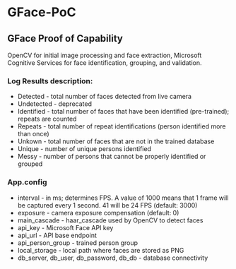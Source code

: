# GFace-PoC
## GFace Proof of Capability

OpenCV for initial image processing and face extraction, Microsoft Cognitive Services for face identification, grouping, and validation.

### Log Results description:
- Detected - total number of faces detected from live camera
- Undetected - deprecated
- Identified - total number of faces that have been identified (pre-trained); repeats are counted
- Repeats - total number of repeat identifications (person identified more than once)
- Unkown - total number of faces that are not in the trained database
- Unique - number of unique persons identified
- Messy - number of persons that cannot be properly identified or grouped

### App.config
- interval - in ms; determines FPS. A value of 1000 means that 1 frame will be captured every 1 second. 41 will be 24 FPS (default: 3000)
- exposure - camera exposure compensation (default: 0)
- main_cascade - haar_cascade used by OpenCV to detect faces
- api_key - Microsoft Face API key
- api_url - API base endpoint
- api_person_group - trained person group
- local_storage - local path where faces are stored as PNG
- db_server, db_user, db_password, db_db - database connectivity
